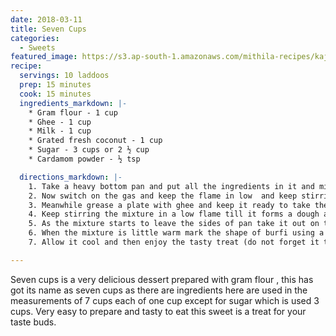 ```yaml
---
date: 2018-03-11
title: Seven Cups
categories:
  - Sweets
featured_image: https://s3.ap-south-1.amazonaws.com/mithila-recipes/kaju_katli.png
recipe:
  servings: 10 laddoos
  prep: 15 minutes
  cook: 15 minutes
  ingredients_markdown: |-
    * Gram flour - 1 cup
    * Ghee - 1 cup
    * Milk - 1 cup
    * Grated fresh coconut - 1 cup
    * Sugar - 3 cups or 2 ½ cup
    * Cardamom powder - ½ tsp

  directions_markdown: |-
    1. Take a heavy bottom pan and put all the ingredients in it and mix it properly to ensure that there are no lumps formed.(This should be done when the flame is off)
    2. Now switch on the gas and keep the flame in low  and keep stirring .
    3. Meanwhile grease a plate with ghee and keep it ready to take the burfi mixture .
    4. Keep stirring the mixture in a low flame till it forms a dough and starts to leave the pan.
    5. As the mixture starts to leave the sides of pan take it out on to a greased plate and allow it to cool.(if you cannot come to know exactly when the burfi is done ,wet your fingers a bit and take little amount of mixture and roll it like ladoo if it is not sticking to your hands and the shape is maintained then this is the exact time to take the burfi mixture out of the pan ,this procedure can be followed for all burfi’s)
    6. When the mixture is little warm mark the shape of burfi using a sharp knife as it becomes difficult to cut if it gets completely cooled as it becomes hard.(you can give burfis shape of your choice )
    7. Allow it cool and then enjoy the tasty treat (do not forget it to share it with your family and friends )

---
```

Seven cups is a very delicious dessert prepared with gram flour , this has got its name as seven cups as there are ingredients here are used in the measurements of 7 cups each of one cup except for sugar which is used 3 cups. Very easy to prepare and tasty to eat this sweet is a treat for your taste buds.
